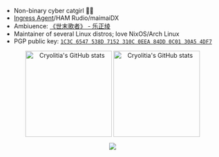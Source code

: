 - Non-binary cyber catgirl 🏳️‍⚧️
- [Ingress Agent](https://github.com/Cryolitia/Artworks/blob/main/BioCard_2019_v0.2.jpg)/HAM Rudio/maimaiDX
- Ambiuence: [《世末歌者》 - 乐正绫](https://music.163.com/#/song?id=429460239)
- Maintainer of several Linux distros; love NixOS/Arch Linux
- PGP public key: [`1C3C 6547 538D 7152 310C 0EEA 84DD 0C01 30A5 4DF7`](http://keyserver.ubuntu.com/pks/lookup?op=vindex&search=0x84dd0c0130a54df7)

<p align="center">
  <picture align="center" height="200em">
    <source 
      srcset="https://github-readme-stats.vercel.app/api?username=Cryolitia&include_all_commits=true&count_private=true&theme=dark"
      media="(prefers-color-scheme: dark)"
    />
    <source
      srcset="https://github-readme-stats.vercel.app/api?username=Cryolitia&include_all_commits=true&count_private=true"
      media="(prefers-color-scheme: light), (prefers-color-scheme: no-preference)"
    />
    <img height="200em" align="center" src="https://github-readme-stats.vercel.app/api?username=Cryolitia&include_all_commits=true&count_private=true" alt="Cryolitia's GitHub stats" />
  </picture>
  <picture align="center" height="200em">
    <source 
      srcset="https://github-readme-stats.vercel.app/api/top-langs/?username=Cryolitia&layout=compact&theme=dark&hide=markdown"
      media="(prefers-color-scheme: dark)"
    />
    <source
      srcset="https://github-readme-stats.vercel.app/api/top-langs/?username=Cryolitia&layout=compact&hide=markdown"
      media="(prefers-color-scheme: light), (prefers-color-scheme: no-preference)"
    />
    <img height="200em" align="center" src="https://github-readme-stats.vercel.app/api/top-langs/?username=Cryolitia&layout=compact&hide=markdown" alt="Cryolitia's GitHub stats" />
  </picture>
</p>

<p align="center">
  <img src="https://skillicons.dev/icons?i=androidstudio,blender,cs,cpp,cloudflare,git,idea,kotlin,latex,linux,nix,raspberrypi,rust,vscode" />
</p>
